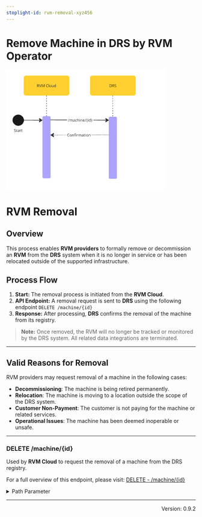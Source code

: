 ```yaml
---
stoplight-id: rvm-removal-xyz456
---
```


# Remove Machine in DRS by RVM Operator

![RVMRemoval.png](../../assets/images/RVMActionInDRS.png)

# RVM Removal

## Overview
This process enables **RVM providers** to formally remove or decommission an **RVM** from the **DRS** system when it is no longer in service or has been relocated outside of the supported infrastructure.

## Process Flow
1. **Start:** The removal process is initiated from the **RVM Cloud**.
2. **API Endpoint:** A removal request is sent to **DRS** using the following endpoint `DELETE /machine/{id}`
3. **Response:** After processing, **DRS** confirms the removal of the machine from its registry.

> **Note:** Once removed, the RVM will no longer be tracked or monitored by the DRS system. All related data integrations are terminated.

---

## Valid Reasons for Removal

RVM providers may request removal of a machine in the following cases:

- **Decommissioning**: The machine is being retired permanently.
- **Relocation**: The machine is moving to a location outside the scope of the DRS system.
- **Customer Non-Payment**: The customer is not paying for the machine or related services.
- **Operational Issues**: The machine has been deemed inoperable or unsafe.

---

<!--
type: tab
title: DRS
-->
### DELETE /machine/{id}

Used by **RVM Cloud** to request the removal of a machine from the DRS registry.

For a full overview of this endpoint, please visit: [DELETE - /machine/{id}](https://kaucja.stoplight.io/docs/rvm-api/bu3ambgd8l19t1-machine-delete)

<details>
<summary>Path Parameter</summary>

```yaml
id:
  type: string
  description: Unique identifier of the machine to be removed.
```
</details>

<!-- type: tab-end -->

---
<div style="text-align: right"> Version: 0.9.2</div>

